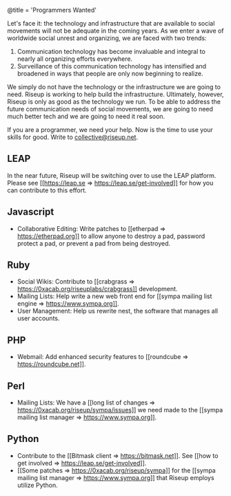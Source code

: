 @title = 'Programmers Wanted'

Let's face it: the technology and infrastructure that are available to social movements will not be adequate in the coming years. As we enter a wave of worldwide social unrest and organizing, we are faced with two trends:

1. Communication technology has become invaluable and integral to nearly all organizing efforts everywhere.
1. Surveillance of this communication technology has intensified and broadened in ways that people are only now beginning to realize.

We simply do not have the technology or the infrastructure we are going to need. Riseup is working to help build the infrastructure. Ultimately, however, Riseup is only as good as the technology we run. To be able to address the future communication needs of social movements, we are going to need much better tech and we are going to need it real soon.

If you are a programmer, we need your help. Now is the time to use your skills for good. Write to collective@riseup.net.

## LEAP

In the near future, Riseup will be switching over to use the LEAP platform. Please see [[https://leap.se => https://leap.se/get-involved]] for how you can contribute to this effort.

## Javascript

* Collaborative Editing: Write patches to [[etherpad => https://etherpad.org]] to allow anyone to destroy a pad, password protect a pad, or prevent a pad from being destroyed.

## Ruby

* Social Wikis: Contribute to [[crabgrass => https://0xacab.org/riseuplabs/crabgrass]] development.
* Mailing Lists: Help write a new web front end for [[sympa mailing list engine => https://www.sympa.org]].
* User Management: Help us rewrite nest, the software that manages all user accounts.

## PHP

* Webmail: Add enhanced security features to [[roundcube => https://roundcube.net]].

## Perl

* Mailing Lists: We have a [[long list of changes => https://0xacab.org/riseup/sympa/issues]] we need made to the [[sympa mailing list manager => https://www.sympa.org]].

## Python

* Contribute to the [[Bitmask client => https://bitmask.net]]. See [[how to get involved => https://leap.se/get-involved]].
* [[Some patches => https://0xacab.org/riseup/sympa]] for the [[sympa mailing list manager => https://www.sympa.org]] that Riseup employs utilize Python.

